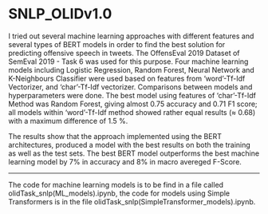# SNLP_OLIDv1.0
I tried out several machine learning approaches with different features and several types of BERT models in order to find the best solution for predicting offensive speech in tweets. The OffensEval 2019 Dataset of SemEval 2019 - Task 6 was used for this purpose. 
 Four machine learning models including Logistic Regression, Random Forest, Neural Network and K-Neighbours Classifier were used based on features from ‘word’-Tf-Idf Vectorizer, and ‘char’-Tf-Idf vectorizer. Comparisons between models and hyperparameters were done. The best model using features of ‘char’-Tf-Idf Method was Random Forest, giving almost 0.75 accuracy and 0.71 F1 score; all models within ‘word’-Tf-Idf method showed rather equal results (≈ 0.68) with a maximum difference of 1.5 %.
 
The results show that the approach implemented using the BERT architectures, produced a model with the best results on both the training as well as the test sets. The best BERT model outperforms the best machine learning model by 7% in accuracy and 8% in macro avereged F-Score.

------------------------------------------------------------------------------------------------------------------------------------------------------------------

The code for machine learning models is to be find in a file called olidTask_snlp(ML_models).ipynb, the code for models using Simple Transformers is in the file olidTask_snlp(SimpleTransformer_models).ipynb.
